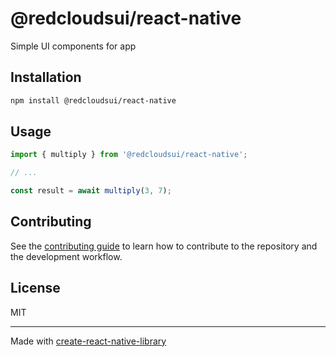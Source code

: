 # @redcloudsui/react-native

Simple UI components for app

## Installation

```sh
npm install @redcloudsui/react-native
```

## Usage

```js
import { multiply } from '@redcloudsui/react-native';

// ...

const result = await multiply(3, 7);
```

## Contributing

See the [contributing guide](CONTRIBUTING.md) to learn how to contribute to the repository and the development workflow.

## License

MIT

---

Made with [create-react-native-library](https://github.com/callstack/react-native-builder-bob)
